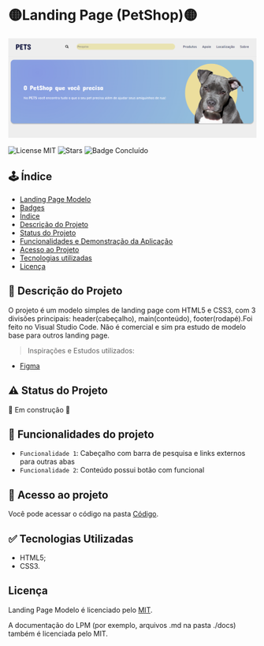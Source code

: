# 🟡Landing Page (PetShop)🟡
![Imagem de Capa](c%C3%B3digo/img/CAPA2.png)



![License MIT](https://img.shields.io/badge/license-MIT-brightgreen?style=for-the-badge)
![Stars](https://img.shields.io/github/stars/Clousbi/LandingPage?style=for-the-badge)
![Badge Concluído](https://img.shields.io/badge/status-conclu%C3%ADdo-yellow?style=for-the-badge)



## 🕹️ Índice 

* [Landing Page Modelo](#🟡landing-page-petshop🟡)
* [Badges](#badges)
* [Índice](#🕹️-índice)
* [Descrição do Projeto](#🌻-descrição-do-projeto)
* [Status do Projeto](#⚠️-status-do-projeto)
* [Funcionalidades e Demonstração da Aplicação](#hammer-funcionalidades-do-projeto)
* [Acesso ao Projeto](#📁-acesso-ao-projeto)
* [Tecnologias utilizadas](#whitecheckmark-tecnologias-utilizadas)
* [Licença](#licença)

## 🌻 Descrição do Projeto
O projeto é um modelo simples de landing page com HTML5 e CSS3, com 3 divisões principais: header(cabeçalho), main(conteúdo), footer(rodapé).Foi feito no Visual Studio Code. Não é comercial e sim pra estudo de modelo base para outros landing page.
> Inspirações e Estudos utilizados:
* [Figma](https://www.figma.com/file/08H0QAfzNmv67B2tSdXZWW/Untitled?node-id=0%3A1)



##  ⚠️ Status do Projeto
 
:construction:  Em construção  :construction:



## :hammer: Funcionalidades do projeto

- `Funcionalidade 1`: Cabeçalho com barra de pesquisa e links externos para outras abas
- `Funcionalidade 2`: Conteúdo possui botão com funcional


## 📁 Acesso ao projeto

Você pode acessar o código na pasta [Código](https://github.com/Clousbi/LandingPage/tree/main/c%C3%B3digo). 

## :white_check_mark: Tecnologias Utilizadas
* HTML5;
* CSS3.

## Licença
Landing Page Modelo é licenciado pelo [MIT](https://github.com/Clousbi/LandingPage/blob/main/LICENSE). 
>
A documentação do LPM (por exemplo, arquivos .md na pasta ./docs) também é licenciada pelo MIT.